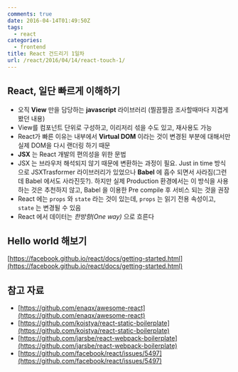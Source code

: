 ```yaml
---
comments: true
date: 2016-04-14T01:49:50Z
tags:
  - react
categories:
  - frontend
title: React 건드리기 1일차
url: /react/2016/04/14/react-touch-1/
---
```


## React, 일단 빠르게 이해하기
* 오직 **View** 만을 담당하는 **javascript** 라이브러리 (찔끔찔끔 조사할때마다 지겹게 봤던 내용)  
* View를 컴포넌트 단위로 구성하고, 이리저리 섞을 수도 있고, 재사용도 가능
* React가 빠른 이유는 내부에서 **Virtual DOM** 이라는 것이 변경된 부분에 대해서만 실제 DOM을 다시 랜더링 하기 때문
* **JSX** 는 React 개발의 편의성을 위한 문법
* JSX 는 브라우저 해석되지 않기 때문에 변환하는 과정이 필요. Just in time 방식으로 JSXTrasformer 라이브러리가 있었으나 **Babel** 에 흡수 되면서 사라짐(그런데 Babel 에서도 사라진듯?). 하지만 실제 Production 환경에서는 이 방식을 사용하는 것은 추천하지 않고, Babel 을 이용한 Pre compile 후 서비스 되는 것을 권장
* React 에는 ```props``` 와 ```state``` 라는 것이 있는데, ```props``` 는 읽기 전용 속성이고, ```state``` 는 변경될 수 있음  
* React 에서 데이터는 *한방향(One way)* 으로 흐른다

## Hello world 해보기
[https://facebook.github.io/react/docs/getting-started.html](https://facebook.github.io/react/docs/getting-started.html)

## 참고 자료
* [https://github.com/enaqx/awesome-react](https://github.com/enaqx/awesome-react)
* [https://github.com/koistya/react-static-boilerplate](https://github.com/koistya/react-static-boilerplate)
* [https://github.com/jarsbe/react-webpack-boilerplate](https://github.com/jarsbe/react-webpack-boilerplate)
* [https://github.com/facebook/react/issues/5497](https://github.com/facebook/react/issues/5497)

